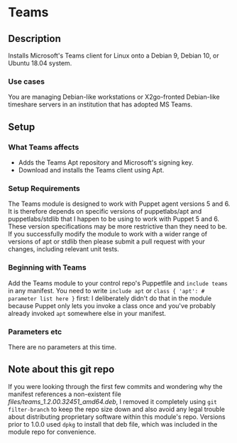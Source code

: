 # Teams


## Description

Installs Microsoft's Teams client for Linux onto a Debian 9, Debian 10, or Ubuntu 18.04 system.

### Use cases

You are managing Debian-like workstations or X2go-fronted Debian-like timeshare servers in an institution that has adopted MS Teams.

## Setup

### What Teams affects

- Adds the Teams Apt repository and Microsoft's signing key.
- Download and installs the Teams client using Apt.

### Setup Requirements

The Teams module is designed to work with Puppet agent versions 5 and 6.  It is therefore depends on specific versions of puppetlabs/apt and puppetlabs/stdlib that I happen to be using to work with Puppet 5 and 6.  These version specifications may be more restrictive than they need to be.  If you successfully modify the module to work with a wider range of versions of apt or stdlib then please submit a pull request with your changes, including relevant unit tests.

### Beginning with Teams

Add the Teams module to your control repo's Puppetfile and `include teams` in any manifest.  You need to write `include apt` or `class { 'apt': # parameter list here }` first: I deliberately didn't do that in the module because Puppet only lets you invoke a class once and you've probably already invoked `apt` somewhere else in your manifest.

### Parameters etc

There are no parameters at this time.

## Note about this git repo

If you were looking through the first few commits and wondering why the manifest references a non-existent file _files/teams_1.2.00.32451_amd64.deb_, I removed it completely using `git filter-branch` to keep the repo size down and also avoid any legal trouble about distributing proprietary software within this module's repo.  Versions prior to 1.0.0 used `dpkg` to install that deb file, which was included in the module repo for convenience.

